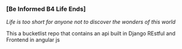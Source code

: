 ### [Be Informed B4 Life Ends]

*Life is too short for anyone not to discover the wonders of this world*

This a bucketlist repo that contains an api built in Django REstful and Frontend in angular js
